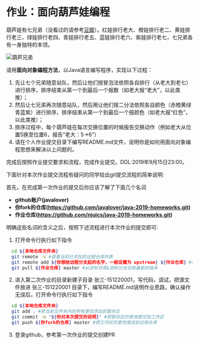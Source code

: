 # 作业：面向葫芦娃编程

葫芦娃有七兄弟（没看过的请参考[豆瓣](https://movie.douban.com/subject/1428576/)）。红娃排行老大、橙娃排行老二、黄娃排行老三、绿娃排行老四、青娃排行老五、蓝娃排行老六、紫娃排行老七，七兄弟各有一身独特的本领。

![葫芦兄弟](http://english.cri.cn/mmsource/images/2009/06/24/4634carton1.jpg)

请用**面向对象编程方法**，以Java语言编写程序，实现以下过程：

1. 先让七个兄弟随意站队，然后让他们按冒泡法依照各自排行（从老大到老七）进行排序，排序结束从第一个到最后一个报数（如老大报“老大”，以此类推）；
2. 然后让七兄弟再次随意站队，然后用让他们按二分法依照各自颜色（赤橙黄绿青蓝紫）进行排序，排序结束从第一个到最后一个报颜色（如老大报“红色”，以此类推）；
3. 排序过程中，每个葫芦娃在每次交换位置的时候报告交换动作（例如老大从位置5换至位置6，报告“老大：5->6“）
4. 请在个人作业提交目录下编写README.md文件，说明你是如何用面向对象编程思想来解决以上问题的。

完成后按照作业提交要求和流程，完成作业提交。DDL:2019年9月15日23:00。  

下面针对本次作业提交流程有疑问的同学给出git提交流程的简单说明:  

首先，在完成第一次作业的提交后你应该了解了下面几个名词  
- **github账户(javalover)**  
- **你fork的仓库(https://github.com/javalover/java-2019-homeworks.git)**  
- **作业仓库(https://github.com/njuics/java-2019-homeworks.git)**

明确这些名词的含义之后，按照下述流程进行本次作业的提交即可:  
1. 打开命令行执行如下指令 
  ``` bash
    cd ${本地仓库文件夹}
    git remote -v #查看当前已添加的远程仓库列表
    git remote add ${你想给远程分支起的名字，一般设置为 upstream} ${作业仓库} #添加远程仓库
    git pull ${作业仓库} master #从目标仓库&目标分支拉取最新的版本
   ```
2. 进入第二次作业的目录新建子目录 张三-151220001，写代码，调试，把源文件放进 张三-151220001 目录下，编写README.md说明作业思路，确认操作无误后，打开命令行执行如下指令  
  ``` bash
    cd ${本地仓库文件夹}
    git add . #把当前文件夹内的所有更改添加到暂存区
    git commit -m "${你对本次提交的说明}" #把暂存区的更改提交到工作区
    git push ${你fork的仓库} master #把工作区的更改推送到远程仓库
  ```
3. 登录github，参考第一次作业的提交创建PR

